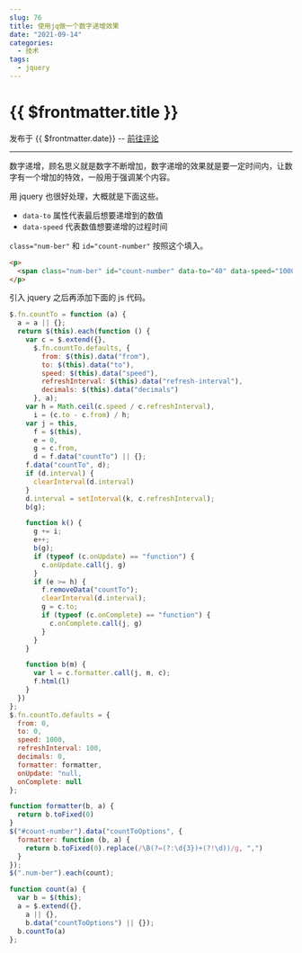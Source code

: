 ```yaml
---
slug: 76
title: 使用jq做一个数字递增效果
date: "2021-09-14"
categories: 
  - 技术
tags: 
  - jquery
---
```



# {{ $frontmatter.title }}

发布于 {{ $frontmatter.date}} -- [前往评论](https://zishu.me)

---



数字递增，顾名思义就是数字不断增加，数字递增的效果就是要一定时间内，让数字有一个增加的特效，一般用于强调某个内容。

用 jquery 也很好处理，大概就是下面这些。

* `data-to` 属性代表最后想要递增到的数值
* `data-speed` 代表数值想要递增的过程时间

`class="num-ber"` 和 `id="count-number"` 按照这个填入。

```html
<p>
  <span class="num-ber" id="count-number" data-to="40" data-speed="1000"></span>+
</p>
```

引入 jquery 之后再添加下面的 js 代码。

```js
$.fn.countTo = function (a) {
  a = a || {};
  return $(this).each(function () {
    var c = $.extend({},
      $.fn.countTo.defaults, {
        from: $(this).data("from"),
        to: $(this).data("to"),
        speed: $(this).data("speed"),
        refreshInterval: $(this).data("refresh-interval"),
        decimals: $(this).data("decimals")
      }, a);
    var h = Math.ceil(c.speed / c.refreshInterval),
      i = (c.to - c.from) / h;
    var j = this,
      f = $(this),
      e = 0,
      g = c.from,
      d = f.data("countTo") || {};
    f.data("countTo", d);
    if (d.interval) {
      clearInterval(d.interval)
    }
    d.interval = setInterval(k, c.refreshInterval);
    b(g);

    function k() {
      g += i;
      e++;
      b(g);
      if (typeof (c.onUpdate) == "function") {
        c.onUpdate.call(j, g)
      }
      if (e >= h) {
        f.removeData("countTo");
        clearInterval(d.interval);
        g = c.to;
        if (typeof (c.onComplete) == "function") {
          c.onComplete.call(j, g)
        }
      }
    }

    function b(m) {
      var l = c.formatter.call(j, m, c);
      f.html(l)
    }
  })
};
$.fn.countTo.defaults = {
  from: 0,
  to: 0,
  speed: 1000,
  refreshInterval: 100,
  decimals: 0,
  formatter: formatter,
  onUpdate: "null,
  onComplete: null
};

function formatter(b, a) {
  return b.toFixed(0)
}
$("#count-number").data("countToOptions", {
  formatter: function (b, a) {
    return b.toFixed(0).replace(/\B(?=(?:\d{3})+(?!\d))/g, ",")
  }
});
$(".num-ber").each(count);

function count(a) {
  var b = $(this);
  a = $.extend({},
    a || {},
    b.data("countToOptions") || {});
  b.countTo(a)
};
```
